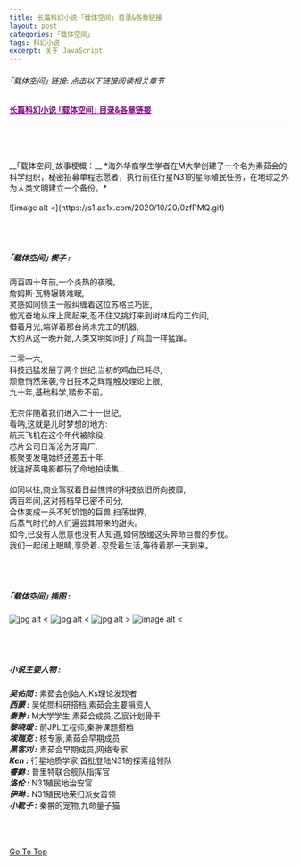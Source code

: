 ```yaml
---
title: 长篇科幻小说 ｢载体空间｣ 目录&各章链接
layout: post
categories: ｢载体空间｣
tags: 科幻小说
excerpt: 关于 JavaScript
---
```

###### ｢载体空间｣ 链接: *点击以下链接阅读相关章节*
<a style="color:purple;" href="carrier_space_chapter_0.html" target="_blank"> <b>长篇科幻小说 ｢载体空间｣ 目录&各章链接</b> </a>
<hr>
<br>
<br>
<br>
__｢载体空间｣故事梗概：__ *海外华裔学生学者在M大学创建了一个名为素茹会的科学组织，秘密招募单程志愿者，执行前往行星N31的星际殖民任务，在地球之外为人类文明建立一个备份。*
<br>
<br>
![image alt <](https://s1.ax1x.com/2020/10/20/0zfPMQ.gif) 
<br>
<br>
<br>
<br>


##### ｢载体空间｣ 楔子 :

两百四十年前,一个炎热的夜晚,  
詹姆斯·瓦特辗转难眠,  
灵感如同债主一般纠缠着这位苏格兰巧匠,  
他亢奋地从床上爬起来,忍不住又挑灯来到树林后的工作间,  
借着月光,端详着那台尚未完工的机器,  
大约从这一晚开始,人类文明如同打了鸡血一样猛蹿｡  
<br>
二零一六,  
科技迅猛发展了两个世纪,当初的鸡血已耗尽,  
颓惫悄然来袭,今日技术之辉煌触及理论上限,  
九十年,基础科学,踏步不前｡  
<br>
无奈伴随着我们进入二十一世纪,  
看呐,这就是儿时梦想的地方:  
航天飞机在这个年代被除役,  
芯片公司日渐沦为牙膏厂,  
核聚变发电始终还差五十年,  
就连好莱电影都玩了命地拍续集…  
<br>
如同以往,商业驾驭着日益憔悴的科技依旧所向披靡,  
两百年间,这对搭档早已密不可分,  
合体变成一头不知饥饱的巨兽,扫荡世界,  
后蒸气时代的人们遍尝其带来的甜头｡  
如今,已没有人愿意也没有人知道,如何放缓这头奔命巨兽的步伐｡  
我们一起闭上眼睛,享受着､忍受着生活,等待着那一天到来｡
<br>
<br>
<br>
<br>
##### ｢载体空间｣ 插图 :

![jpg alt <](https://s1.ax1x.com/2020/10/20/0zWqrd.jpg) 
![jpg alt <](https://s1.ax1x.com/2020/10/20/0zWLqA.jpg) 
![jpg alt >](https://s1.ax1x.com/2020/10/20/0zWvIP.jpg)
![image alt <](https://s1.ax1x.com/2020/09/23/wXIMuD.gif) 
<br>
<br>
<br>
<br>
##### 小说主要人物 :

___吴佑問 :___  素茹会创始人,Ks理论发现者  
___西蒙 :___  吴佑問科研搭档,素茹会主要捐资人  
___秦翀 :___  M大学学生,素茹会成员,乙宸计划骨干  
___黎晓瑗 :___  前JPL工程师,秦翀课题搭档  
___埃瑞克 :___  核专家,素茹会早期成员  
___黑客刘 :___  素茹会早期成员,网络专家  
___Ken :___  行星地质学家,首批登陆N31的探索组领队  
___睿銝 :___  普里特联合舰队指挥官  
___洛伦 :___  N31殖民地治安官  
___伊琳 :___  N31殖民地荣归派女首领  
___小靴子 :___  秦翀的宠物,九命量子猫
<br>
<br>
<br>
<br>

[Go To Top](#top)
